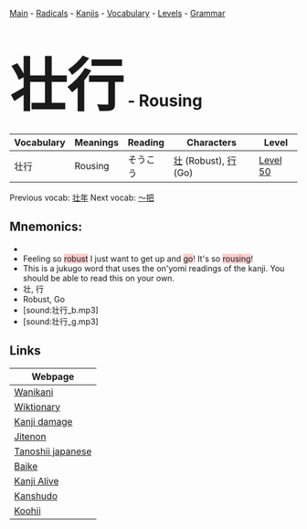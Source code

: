 <style> bigfont {font-size: 100px}</style>
[Main](../README.md) -
[Radicals](../radicals.md) -
[Kanjis](../kanjis.md) -
[Vocabulary](../vocabulary.md) -
[Levels](../levels.md) -
[Grammar](../grammar.md)
# <bigfont> 壮行</bigfont> - Rousing 

| Vocabulary | Meanings | Reading | Characters | Level |
| --- | --- | --- | --- | --- |
| 壮行 | Rousing | そうこう |  [壮](../kanjis/壮.md) (Robust), [行](../kanjis/行.md) (Go) | [Level 50](../levels/wk_level50.md) |

Previous vocab: [壮年](壮年.md) Next vocab: [〜把](〜把.md) 

## Mnemonics:

* 
* Feeling so <span style="background-color:#ffcccb"> robust</span> I just want to get up and <span style="background-color:#ffcccb"> go</span>! It's so <span style="background-color:#ffcccb"> rousing</span>!
* This is a jukugo word that uses the on'yomi readings of the kanji. You should be able to read this on your own.
* 壮, 行
* Robust, Go
* [sound:壮行_b.mp3]
* [sound:壮行_g.mp3]


## Links 

| Webpage |
| --- |
| [Wanikani          ](https://www.wanikani.com/kanji/壮行) |
| [Wiktionary        ](https://en.wiktionary.org/wiki/壮行) |
| [Kanji damage      ](http://www.kanjidamage.com/kanji/search?utf8=✓&q=壮行) |
| [Jitenon           ](https://jitenon.com/kanji/壮行) |
| [Tanoshii japanese ](https://www.tanoshiijapanese.com/dictionary/kanji.cfm?k=壮行) |
| [Baike             ](https://baike.baidu.com/item/壮行) |
| [Kanji Alive       ](https://app.kanjialive.com/壮行) |
| [Kanshudo          ](https://www.kanshudo.com/searchmn?q=壮行) |
| [Koohii            ](https://kanji.koohii.com/study/kanji/壮行) |
